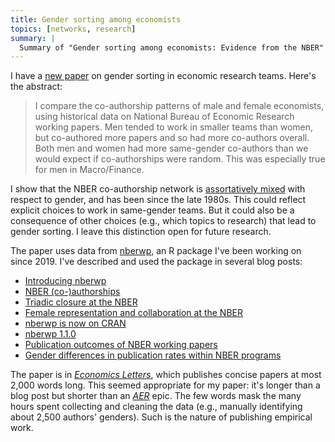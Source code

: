 ```yaml
---
title: Gender sorting among economists
topics: [networks, research]
summary: |
  Summary of "Gender sorting among economists: Evidence from the NBER"
---
```


I have a [new paper](https://doi.org/10.1016/j.econlet.2022.110640) on gender sorting in economic research teams.
Here's the abstract:

> I compare the co-authorship patterns of male and female economists, using historical data on National Bureau of Economic Research working papers.
> Men tended to work in smaller teams than women, but co-authored more papers and so had more co-authors overall.
> Both men and women had more same-gender co-authors than we would expect if co-authorships were random.
> This was especially true for men in Macro/Finance.

I show that the NBER co-authorship network is [assortatively mixed](/blog/assortative-mixing/) with respect to gender, and has been since the late 1980s.
This could reflect explicit choices to work in same-gender teams.
But it could also be a consequence of other choices (e.g., which topics to research) that lead to gender sorting.
I leave this distinction open for future research.

The paper uses data from [nberwp](https://github.com/bldavies/nberwp/), an R package I've been working on since 2019.
I've described and used the package in several blog posts:

* [Introducing nberwp](/blog/introducing-nberwp/)
* [NBER (co-)authorships](/blog/nber-co-authorships/)
* [Triadic closure at the NBER](/blog/triadic-closure-nber/)
* [Female representation and collaboration at the NBER](/blog/female-representation-collaboration-nber/)
* [nberwp is now on CRAN](/blog/nberwp-cran/)
* [nberwp 1.1.0](/blog/nberwp-1-1-0/)
* [Publication outcomes of NBER working papers](/blog/publication-outcomes-nber-working-papers)
* [Gender differences in publication rates within NBER programs](/blog/gender-differences-publication-rates-nber-programs/)

The paper is in [*Economics Letters*](https://www.sciencedirect.com/journal/economics-letters), which publishes concise papers at most 2,000 words long.
This seemed appropriate for my paper: it's longer than a blog post but shorter than an [*AER*](https://www.aeaweb.org/journals/aer) epic.
The few words mask the many hours spent collecting and cleaning the data (e.g., manually identifying about 2,500 authors' genders).
Such is the nature of publishing empirical work.
